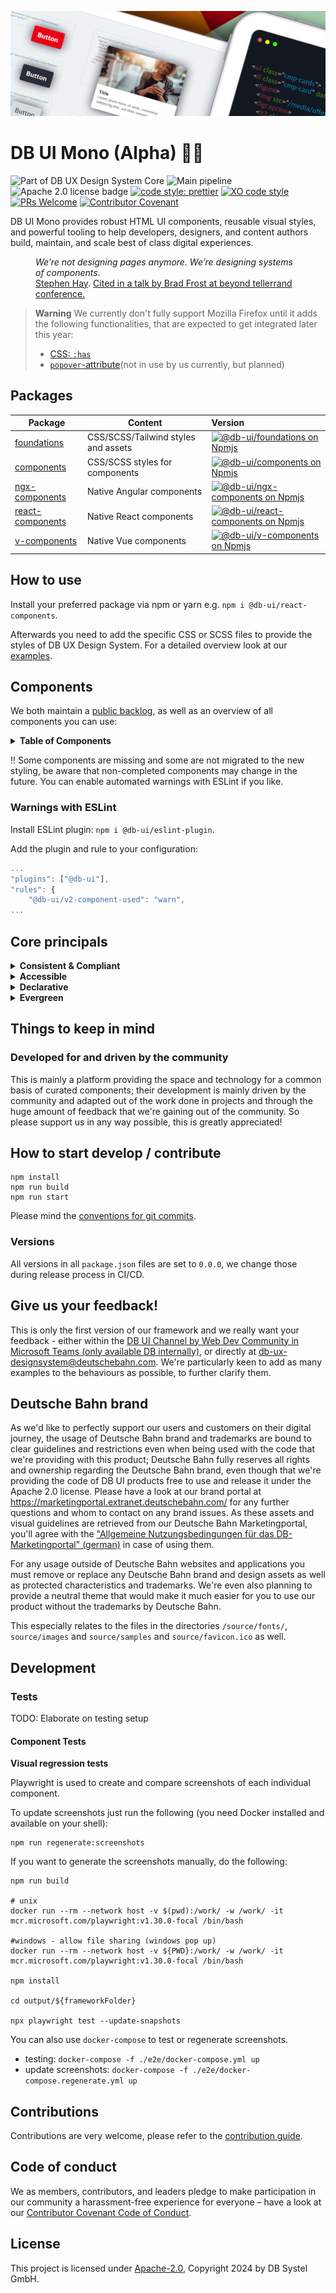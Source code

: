 <!-- markdownlint-configure-file { "MD013": false, "MD041":false } -->
<!-- markdownlint-disable MD033 MD010 -->

<img src="docs/images/header_image_0.guetzli.jpg" alt="" srcset="docs/images/header_image_0.guetzli.2x.jpg 2x, docs/images/header_image_0.guetzli.3x.jpg 3x"> <!-- width="830" height="276" //-->

# DB UI Mono (Alpha) 🚂💖

![Part of DB UX Design System Core](https://img.shields.io/badge/Part%20of-DB%20UX%20Design%20System%20Core-d7dce1.svg)
![Main pipeline](https://github.com/db-ui/mono/actions/workflows/default.yml/badge.svg)
![Apache 2.0 license badge](https://img.shields.io/badge/License-Apache_2.0-blue.svg)
[![code style: prettier](https://img.shields.io/badge/code_style-prettier-ff69b4.svg?style=flat-square)](https://github.com/prettier/prettier)
[![XO code style](https://img.shields.io/badge/code_style-XO-5ed9c7.svg)](https://github.com/xojs/xo)
[![PRs Welcome](https://img.shields.io/badge/PRs-welcome-brightgreen.svg?style=flat-square)](http://makeapullrequest.com)
[![Contributor Covenant](https://img.shields.io/badge/Contributor%20Covenant-2.0-4baaaa.svg)](CODE-OF-CONDUCT.md)

DB UI Mono provides robust HTML UI components, reusable visual styles, and powerful tooling to help developers,
designers, and content authors build, maintain, and scale best of class digital experiences.

<figure>
	<cite>We’re not designing pages anymore. We’re designing systems of components.</cite>
	<figcaption><a href="https://bradfrost.com/blog/post/bdconf-stephen-hay-presents-responsive-design-workflow/" target="_blank" rel="noopener noreferrer">Stephen Hay</a>. <a href="https://vimeo.com/67476280" title="Brad Frosts at beyond tellerrand conference regarding Atomic Design" target="_blank" rel="noopener noreferrer">Cited in a talk by Brad Frost at beyond tellerrand conference.</a></figcaption>
</figure>

> **Warning**
> We currently don't fully support Mozilla Firefox until it adds the following functionalities, that are expected to get integrated later this year:
>
> -   [CSS: `:has`](https://caniuse.com/css-has)
> -   [`popover`-attribute](https://caniuse.com/mdn-api_htmlinputelement_popovertargetaction)(not in use by us currently, but planned)

## Packages

| Package                                                                     | Content                             | Version                                                                                                                                                                                                                                                                                  |
| --------------------------------------------------------------------------- | ----------------------------------- | :--------------------------------------------------------------------------------------------------------------------------------------------------------------------------------------------------------------------------------------------------------------------------------------- |
| [foundations](https://github.com/db-ui/mono/tree/main/packages/foundations) | CSS/SCSS/Tailwind styles and assets | [![@db-ui/foundations on Npmjs](https://img.shields.io/badge/dynamic/json?url=https%3A%2F%2Fapi.github.com%2Frepos%2Fdb-ui%2Fmono%2Freleases%2Flatest&query=%24.tag_name&label=npm&color=ed1c24 "npm version")](https://npmjs.com/package/@db-ui/foundations "DB UI – on NPM")           |
| [components](https://github.com/db-ui/mono/tree/main/packages/components)   | CSS/SCSS styles for components      | [![@db-ui/components on Npmjs](https://img.shields.io/badge/dynamic/json?url=https%3A%2F%2Fapi.github.com%2Frepos%2Fdb-ui%2Fmono%2Freleases%2Flatest&query=%24.tag_name&label=npm&color=ed1c24 "npm version")](https://npmjs.com/package/@db-ui/components "DB UI – on NPM")             |
| [ngx-components](https://github.com/db-ui/mono/tree/main/output/angular)    | Native Angular components           | [![@db-ui/ngx-components on Npmjs](https://img.shields.io/badge/dynamic/json?url=https%3A%2F%2Fapi.github.com%2Frepos%2Fdb-ui%2Fmono%2Freleases%2Flatest&query=%24.tag_name&label=npm&color=ed1c24 "npm version")](https://npmjs.com/package/@db-ui/ngx-components "DB UI – on NPM")     |
| [react-components](https://github.com/db-ui/mono/tree/main/output/react)    | Native React components             | [![@db-ui/react-components on Npmjs](https://img.shields.io/badge/dynamic/json?url=https%3A%2F%2Fapi.github.com%2Frepos%2Fdb-ui%2Fmono%2Freleases%2Flatest&query=%24.tag_name&label=npm&color=ed1c24 "npm version")](https://npmjs.com/package/@db-ui/react-components "DB UI – on NPM") |
| [v-components](https://github.com/db-ui/mono/tree/main/output/vue/vue3)     | Native Vue components               | [![@db-ui/v-components on Npmjs](https://img.shields.io/badge/dynamic/json?url=https%3A%2F%2Fapi.github.com%2Frepos%2Fdb-ui%2Fmono%2Freleases%2Flatest&query=%24.tag_name&label=npm&color=ed1c24 "npm version")](https://npmjs.com/package/@db-ui/v-components "DB UI – on NPM")         |

## How to use

Install your preferred package via npm or yarn e.g. `npm i @db-ui/react-components`.

Afterwards you need to add the specific CSS or SCSS files to provide the styles of DB UX Design System.
For a detailed overview look at our [examples](https://github.com/db-ui/examples).

## Components

We both maintain a [public backlog](https://github.com/orgs/db-ui/projects/4/views/1), as well as an overview of all components you can use:

<details>
  <summary><strong>Table of Components</strong></summary>

| Name                                                                                           | Category          | Status | Planned for beta |
| ---------------------------------------------------------------------------------------------- | ----------------- | :----: | :--------------: |
| [Accordion](https://db-ui.github.io/mono/review/main/components/accordion/overview)            | 04 - Data-Display | Alpha  |        ✅        |
| [Alert](https://db-ui.github.io/mono/review/main/components/alert/overview)                    | 05 - Feedback     |  Beta  |        ✅        |
| Avatar                                                                                         | 04 - Data-Display |   ❌   |        ❌        |
| Backdrop                                                                                       | 06 - Utility      |   ❌   |        ✅        |
| [Badge](https://db-ui.github.io/mono/review/main/components/badge/overview)                    | 05 - Feedback     | Alpha  |        ✅        |
| Bottom-Navigation                                                                              | 02 - Action       |   ❌   |        ❌        |
| Breadcrumbs                                                                                    | 02 - Action       |   ❌   |        ✅        |
| [Brand](https://db-ui.github.io/mono/review/main/components/brand/overview)                    | 04 - Data-Display |  Beta  |        ✅        |
| [Button](https://db-ui.github.io/mono/review/main/components/button/overview)                  | 02 - Action       | Alpha  |        ✅        |
| Button-Group                                                                                   | 02 - Action       |   ❌   |        ❌        |
| [Card](https://db-ui.github.io/mono/review/main/components/card/overview)                      | 01 - Layout       | Alpha  |        ✅        |
| Carousel                                                                                       | 06 - Utility      |   ❌   |        ❌        |
| [Checkbox](https://db-ui.github.io/mono/review/main/components/checkbox/overview)              | 03 - Data-Input   | Alpha  |        ✅        |
| Combobox                                                                                       | 03 - Data-Input   |   ❌   |        ❌        |
| Container                                                                                      | 01 - Layout       |   ❌   |        ❌        |
| Date-Picker                                                                                    | 03 - Data-Input   |   ❌   |        ❌        |
| [Divider](https://db-ui.github.io/mono/review/main/components/divider/overview)                | 01 - Layout       | Alpha  |        ✅        |
| [Drawer](https://db-ui.github.io/mono/review/main/components/drawer/overview)                  | 01 - Layout       |  Beta  |        ✅        |
| Dropdown                                                                                       | 06 - Utility      |   ❌   |        ✅        |
| Floating-Button                                                                                | 02 - Action       |   ❌   |        ❌        |
| Footer                                                                                         | 01 - Layout       |   ❌   |        ✅        |
| Grid                                                                                           | 01 - Layout       |   ❌   |        ✅        |
| Header                                                                                         | 01 - Layout       |  Beta  |        ✅        |
| [Icons](https://db-ui.github.io/mono/review/main/components/icon/overview)                     | 04 - Data-Display |  Beta  |        ✅        |
| Image                                                                                          | 04 - Data-Display |   ❌   |        ✅        |
| Indicator                                                                                      | 04 - Data-Display |   ❌   |        ❌        |
| [Infotext](https://db-ui.github.io/mono/review/main/components/infotext/overview)              | 04 - Data-Display | Alpha  |        ✅        |
| [Input](https://db-ui.github.io/mono/review/main/components/input/overview)                    | 03 - Data-Input   | Alpha  |        ✅        |
| [Link](https://db-ui.github.io/mono/review/main/components/link/overview)                      | 02 - Action       | Alpha  |        ✅        |
| List-Item                                                                                      | 04 - Data-Display |   ❌   |        ✅        |
| Menu                                                                                           | 02 - Action       |   ❌   |        ✅        |
| Modal                                                                                          | 06 - Utility      |   ❌   |        ✅        |
| [NavigationItem](https://db-ui.github.io/mono/review/main/components/navigation-item/overview) | 05 - Navigation   |  Beta  |        ✅        |
| Notification                                                                                   | 05 - Feedback     |   ❌   |        ✅        |
| Numbers-Field                                                                                  | 03 - Data-Input   |   ❌   |        ❌        |
| Pagination                                                                                     | 02 - Action       |   ❌   |        ❌        |
| Popover                                                                                        | 06 - Utility      |   ❌   |        ❌        |
| Progress                                                                                       | 05 - Feedback     |   ❌   |        ❌        |
| [Radio](https://db-ui.github.io/mono/review/main/components/radio/overview)                    | 03 - Data-Input   | Alpha  |        ✅        |
| Rating                                                                                         | 03 - Data-Input   |   ❌   |        ❌        |
| [Section](https://db-ui.github.io/mono/review/main/components/section/overview)                | 01 - Layout       |  Beta  |        ✅        |
| [Select](https://db-ui.github.io/mono/review/main/components/select/overview)                  | 03 - Data-Input   |  Beta  |        ✅        |
| Skeleton                                                                                       | 05 - Feedback     |   ❌   |        ❌        |
| Slider                                                                                         | 03 - Data-Input   |   ❌   |        ❌        |
| Spinner                                                                                        | 05 - Feedback     |   ❌   |        ❌        |
| Stack/List                                                                                     | 06 - Utility      |   ❌   |        ✅        |
| Stepper                                                                                        | 02 - Action       |   ❌   |        ❌        |
| Switch                                                                                         | 02 - Action       |   ❌   |        ❌        |
| Table                                                                                          | 04 - Data-Display |   ❌   |        ❌        |
| Tabs                                                                                           | 04 - Data-Display | Alpha  |        ❌        |
| [Tag](https://db-ui.github.io/mono/review/main/components/tag/overview)                        | 04 - Data-Display | Alpha  |        ✅        |
| Text                                                                                           | 04 - Data-Display |   ❌   |        ✅        |
| [Textarea](https://db-ui.github.io/mono/review/main/components/textarea/overview)              | 03 - Data-Input   | Alpha  |        ✅        |
| Timeline                                                                                       | 04 - Data-Display |   ❌   |        ❌        |
| Time-Picker                                                                                    | 03 - Data-Input   |   ❌   |        ❌        |
| Toggle-Button                                                                                  | 02 - Action       |   ❌   |        ❌        |
| Tooltip                                                                                        | 04 - Data-Display |   ❌   |        ❌        |
| Tree                                                                                           | 04 - Data-Display |   ❌   |        ❌        |
| Upload                                                                                         | 03 - Data-Input   |   ❌   |        ❌        |

</details>

‼ Some components are missing and some are not migrated to the new styling, be aware that non-completed components may change in the future. You can enable automated warnings with ESLint if you like.

### Warnings with ESLint

Install ESLint plugin: `npm i @db-ui/eslint-plugin`.

Add the plugin and rule to your configuration:

```js
...
"plugins": ["@db-ui"],
"rules": {
	"@db-ui/v2-component-used": "warn",
...
```

## Core principals

<details>
  <summary><strong>
	Consistent & Compliant
	</strong></summary>

DB UI Mono is part of [DB UX Design System Core](https://marketingportal.extranet.deutschebahn.com/marketingportal/Design-Anwendungen/DB-UX-Design-System/Design-fuer-Apps-Web/UI-Komponenten),
that are the guidelines for any Personenverkehr Customer and Deutsche Bahn Enterprise website and web applications.

</details>

<details>
  <summary><strong>Accessible</strong></summary>

DB UI Mono leverages semantic HTML, ARIA roles, states and properties to apply our styles wherever possible, thus
enforcing correct, accessible markup. And we're quality checking this in partnership with
the [Team Digital Accessibility](https://db.de/8pei5n).

</details>
<details>
  <summary><strong>Declarative</strong></summary>

DB UI Mono uses declarative selectors instead of visual helpers to ensure our HTML class names and structure are human
read- and understandable, lean, performant and so much easier to update.

</details>
<details>
  <summary><strong>Evergreen</strong></summary>

As [DB UX Design System](https://marketingportal.extranet.deutschebahn.com/marketingportal/Design-Anwendungen/DB-UX-Design-System/Design-fuer-Apps-Web/UI-Komponenten) evolves, so does DB UI
Mono, meaning apps only need to keep their DB UI Mono package updated to ensure the latest look and feel.

</details>

## Things to keep in mind

### Developed for and driven by the community

This is mainly a platform providing the space and technology for a common basis of curated components; their development
is mainly driven by the community and adapted out of the work done in projects and through the huge amount of feedback
that we're gaining out of the community. So please support us in any way possible, this is greatly appreciated!

## How to start develop / contribute

```shell
npm install
npm run build
npm run start
```

Please mind the [conventions for git commits](/docs/conventions.adoc#user-content-git-commits-conventions).

### Versions

All versions in all `package.json` files are set to `0.0.0`, we change those during release process in CI/CD.

<!-- markdownlint-disable MD026 -->

## Give us your feedback!

<!-- markdownlint-disable MD026 -->

<!-- markdownlint-disable MD033 -->

This is only the first version of our framework and we really want your feedback - either within
the <a href="https://db.de/krnm74" target="_blank" rel="noopener noreferrer">DB UI Channel by Web Dev Community in
Microsoft Teams (only available DB internally)</a>, or directly
at [db-ux-designsystem@deutschebahn.com](mailto:db-ux-designsystem@deutschebahn.com). <!-- markdownlint-disable MD033 -->
We're particularly keen to add as many examples to the behaviours as possible, to further clarify them.

## Deutsche Bahn brand

As we'd like to perfectly support our users and customers on their digital journey, the usage of Deutsche Bahn brand and
trademarks are bound to clear guidelines and restrictions even when being used with the code that we're providing with
this product; Deutsche Bahn fully reserves all rights and ownership regarding the Deutsche Bahn brand, even though that
we're providing the code of DB UI products free to use and release it under the Apache 2.0 license.
Please have a look at our brand portal at <https://marketingportal.extranet.deutschebahn.com/> for any further questions
and whom to contact on any brand issues. As these assets and visual guidelines are retrieved from our Deutsche Bahn
Marketingportal, you'll agree with
the ["Allgemeine Nutzungsbedingungen für das DB-Marketingportal" (german)](https://marketingportal.extranet.deutschebahn.com/marketingportal/Nutzungsbedingungen-9702684#)
in case of using them.

For any usage outside of Deutsche Bahn websites and applications you must remove or replace any Deutsche Bahn brand and
design assets as well as protected characteristics and trademarks. We're even also planning to provide a neutral theme
that would make it much easier for you to use our product without the trademarks by Deutsche Bahn.

This especially relates to the files in the directories `/source/fonts/`, `source/images` and `source/samples`
and `source/favicon.ico` as well.

## Development

### Tests

TODO: Elaborate on testing setup

#### Component Tests

**Visual regression tests**

Playwright is used to create and compare screenshots of each individual component.

To update screenshots just run the following (you need Docker installed and available on your shell):

```shell
npm run regenerate:screenshots
```

If you want to generate the screenshots manually, do the following:

```shell
npm run build

# unix
docker run --rm --network host -v $(pwd):/work/ -w /work/ -it mcr.microsoft.com/playwright:v1.30.0-focal /bin/bash

#windows - allow file sharing (windows pop up)
docker run --rm --network host -v ${PWD}:/work/ -w /work/ -it mcr.microsoft.com/playwright:v1.30.0-focal /bin/bash

npm install

cd output/${frameworkFolder}

npx playwright test --update-snapshots
```

You can also use `docker-compose` to test or regenerate screenshots.

-   testing: `docker-compose -f ./e2e/docker-compose.yml up`
-   update screenshots: `docker-compose -f ./e2e/docker-compose.regenerate.yml up`

## Contributions

Contributions are very welcome, please refer to the [contribution guide](https://github.com/db-ui/mono/blob/main/CONTRIBUTING.md).

## Code of conduct

We as members, contributors, and leaders pledge to make participation in our
community a harassment-free experience for everyone – have a look at
our [Contributor Covenant Code of Conduct](https://github.com/db-ui/mono/blob/main/CODE-OF-CONDUCT.md).

## License

This project is licensed under [Apache-2.0](LICENSE), Copyright 2024 by DB Systel GmbH.
